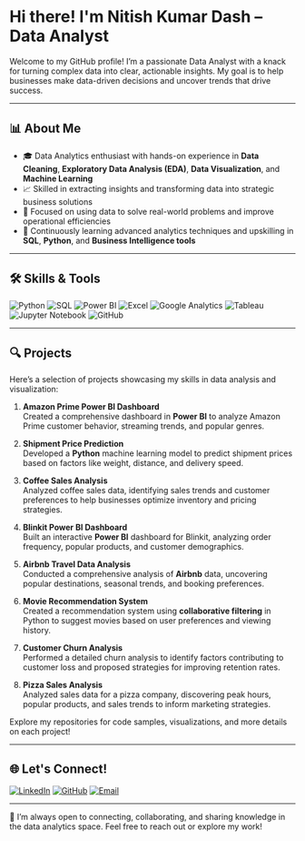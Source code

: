 #  Hi there! I'm Nitish Kumar Dash – Data Analyst

Welcome to my GitHub profile! I’m a passionate Data Analyst with a knack for turning complex data into clear, actionable insights. My goal is to help businesses make data-driven decisions and uncover trends that drive success.

---

## 📊 About Me

- 🎓 Data Analytics enthusiast with hands-on experience in **Data Cleaning**, **Exploratory Data Analysis (EDA)**, **Data Visualization**, and **Machine Learning**
- 📈 Skilled in extracting insights and transforming data into strategic business solutions
- 💼 Focused on using data to solve real-world problems and improve operational efficiencies
- 🌱 Continuously learning advanced analytics techniques and upskilling in **SQL**, **Python**, and **Business Intelligence tools**

---

## 🛠️ Skills & Tools

![Python](https://img.shields.io/badge/Python-3776AB?style=for-the-badge&logo=python&logoColor=white)
![SQL](https://img.shields.io/badge/SQL-336791?style=for-the-badge&logo=postgresql&logoColor=white)
![Power BI](https://img.shields.io/badge/Power_BI-F2C811?style=for-the-badge&logo=powerbi&logoColor=black)
![Excel](https://img.shields.io/badge/Excel-217346?style=for-the-badge&logo=microsoft-excel&logoColor=white)
![Google Analytics](https://img.shields.io/badge/Google_Analytics-E37400?style=for-the-badge&logo=google-analytics&logoColor=white)
![Tableau](https://img.shields.io/badge/Tableau-E97627?style=for-the-badge&logo=tableau&logoColor=white)
![Jupyter Notebook](https://img.shields.io/badge/Jupyter_Notebook-F37626?style=for-the-badge&logo=jupyter&logoColor=white)
![GitHub](https://img.shields.io/badge/GitHub-181717?style=for-the-badge&logo=github&logoColor=white)

---

## 🔍 Projects

Here’s a selection of projects showcasing my skills in data analysis and visualization:

1. **Amazon Prime Power BI Dashboard**  
   Created a comprehensive dashboard in **Power BI** to analyze Amazon Prime customer behavior, streaming trends, and popular genres.

2. **Shipment Price Prediction**  
   Developed a **Python** machine learning model to predict shipment prices based on factors like weight, distance, and delivery speed.

3. **Coffee Sales Analysis**  
   Analyzed coffee sales data, identifying sales trends and customer preferences to help businesses optimize inventory and pricing strategies.

4. **Blinkit Power BI Dashboard**  
   Built an interactive **Power BI** dashboard for Blinkit, analyzing order frequency, popular products, and customer demographics.

5. **Airbnb Travel Data Analysis**  
   Conducted a comprehensive analysis of **Airbnb** data, uncovering popular destinations, seasonal trends, and booking preferences.

6. **Movie Recommendation System**  
   Created a recommendation system using **collaborative filtering** in Python to suggest movies based on user preferences and viewing history.

7. **Customer Churn Analysis**  
   Performed a detailed churn analysis to identify factors contributing to customer loss and proposed strategies for improving retention rates.

8. **Pizza Sales Analysis**  
   Analyzed sales data for a pizza company, discovering peak hours, popular products, and sales trends to inform marketing strategies.

Explore my repositories for code samples, visualizations, and more details on each project!

---

## 🌐 Let's Connect!

[![LinkedIn](https://img.shields.io/badge/LinkedIn-0077B5?style=for-the-badge&logo=linkedin&logoColor=white)](https://www.linkedin.com/in/nitish-kr-dash)
[![GitHub](https://img.shields.io/badge/GitHub-100000?style=for-the-badge&logo=github&logoColor=white)](https://github.com/Nitishdash04)
[![Email](https://img.shields.io/badge/Email-D14836?style=for-the-badge&logo=gmail&logoColor=white)](mailto:dashnitish0@gmail.com)

---

🌟 I’m always open to connecting, collaborating, and sharing knowledge in the data analytics space. Feel free to reach out or explore my work!


<!---
Nitishdash04/Nitishdash04 is a ✨ special ✨ repository because its `README.md` (this file) appears on your GitHub profile.
You can click the Preview link to take a look at your changes.
--->

